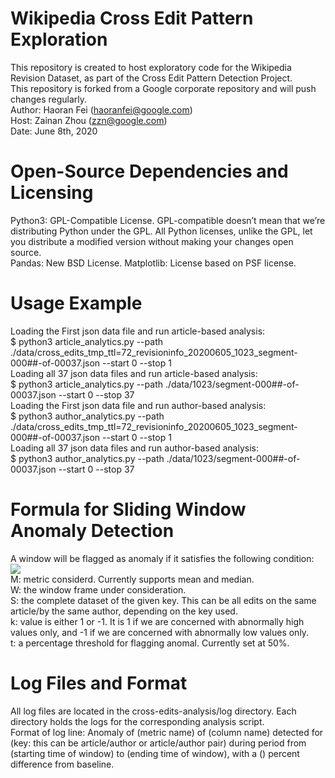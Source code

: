 # Wikipedia Cross Edit Pattern Exploration
This repository is created to host exploratory code for the Wikipedia Revision Dataset, as part of the Cross Edit Pattern Detection Project. <br />
This repository is forked from a Google corporate repository and will push changes regularly. <br />
Author: Haoran Fei (haoranfei@google.com) <br />
Host: Zainan Zhou (zzn@google.com) <br />
Date: June 8th, 2020 <br />

# Open-Source Dependencies and Licensing
Python3: GPL-Compatible License. GPL-compatible doesn’t mean that we’re distributing Python under the GPL. All Python licenses, unlike the GPL, let you distribute a modified version without making your changes open source. <br />
Pandas: New BSD License.
Matplotlib: License based on PSF license. 

# Usage Example
Loading the First json data file and run article-based analysis: <br />
$ python3 article_analytics.py --path ./data/cross_edits_tmp_ttl=72_revisioninfo_20200605_1023_segment-000##-of-00037.json --start 0 --stop 1 <br />
Loading all 37 json data files and run article-based analysis: <br />
$ python3 article_analytics.py --path ./data/1023/segment-000##-of-00037.json --start 0 --stop 37 <br />
Loading the First json data file and run author-based analysis: <br />
$ python3 author_analytics.py --path ./data/cross_edits_tmp_ttl=72_revisioninfo_20200605_1023_segment-000##-of-00037.json --start 0 --stop 1 <br />
Loading all 37 json data files and run author-based analysis: <br />
$ python3 author_analytics.py --path ./data/1023/segment-000##-of-00037.json --start 0 --stop 37 <br />

# Formula for Sliding Window Anomaly Detection
A window will be flagged as anomaly if it satisfies the following condition: <br />
<img src="https://render.githubusercontent.com/render/math?math=(M(W) - M(S)) * k / M(S) > t"> <br />
M: metric considerd. Currently supports mean and median. <br />
W: the window frame under consideration. <br />
S: the complete dataset of the given key. This can be all edits on the same article/by the same author, depending on the key used. <br />
k: value is either 1 or -1. It is 1 if we are concerned with abnormally high values only, and -1 if we are concerned with abnormally
low values only. <br />
t: a percentage threshold for flagging anomal. Currently set at 50%. <br/> 

# Log Files and Format
All log files are located in the cross-edits-analysis/log directory. Each directory holds the logs for the corresponding analysis script. <br />
Format of log line: Anomaly of (metric name) of (column name) detected for (key: this can be article/author or article/author pair) during period from 
(starting time of window) to (ending time of window), with a () percent difference from baseline. <br />





